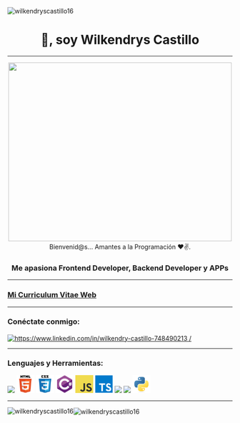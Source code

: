<div align="center"> 
   <p align="left">
    <img src="https://komarev.com/ghpvc/?username=wilkendryscastillo16&label=Profile%20views&color=0e75b6&style=flat " alt="wilkendryscastillo16" /> </p>
  <h1 align="center">👋, soy Wilkendrys Castillo</h1>
</p>
<hr>
  <img src="[https://camo.githubusercontent.com/f8cc4fbaf3fd8e3c056e08b4620712819bd1195f08a452265f5d283761353642/68747470733a2f2f7468756d62732e6766796361742e636f6d2f44616d61676564496d706f7274616e74416d7572726174736e616b652d73697a655f726573747269637465642e676966](https://allhacked.com/up/2019/03/hello-world.gif)" height="400" width="500" />
  <br>
   Bienvenid@s... Amantes a la Programación ❤✌.
  
</div>
  <h3 align="center"> Me apasiona Frontend Developer, Backend Developer y APPs</h3>
  <hr>
 <h3 align="left"><a href="https://wilkendryscastillo16.github.io/CV-WilkendrysCastillo/">Mi Curriculum Vitae Web</a></h3>
 <hr>
<h3 align="left">Conéctate conmigo: </h3>
<p align="izquierda">
<a href="https://linkedin.com/en/https://www.linkedin.com/en/wilkendry-castillo-748490213/" target="en blanco "><img align="center" src="https://raw.githubusercontent.com/rahuldkjain/github-profile-readme-generator/master/src/images/icons/Social/linked-in-alt.svg" alt="https://www.linkedin.com/in/wilkendry-castillo-748490213 /" height="30" width="40" /></a>
</p>
 <hr> 
<div class="Lenguajes de programación">
<h3 align="left">Lenguajes y Herramientas: </h3>
    <code><img height="40" src="https://angular.io/assets/images/logos/angular/angular.svg"></code>
    <code><img height="40" src="https://raw.githubusercontent.com/devicons/devicon/master/icons/html5/html5-original-wordmark.svg"></code>
    <code><img height="40" src="https://raw.githubusercontent.com/devicons/devicon/master/icons/css3/css3-original-wordmark.svg"></code>
  <code><img height="40" src="https://raw.githubusercontent.com/devicons/devicon/master/icons/csharp/csharp-original.svg"></code>
  <code><img height="40" src="https://raw.githubusercontent.com/github/explore/80688e429a7d4ef2fca1e82350fe8e3517d3494d/topics/javascript/javascript.png"></code>
  <code><img height="40" src="https://raw.githubusercontent.com/devicons/devicon/master/icons/typescript/typescript-original.svg"></code>
  <code><img height="40" src="https://upload.wikimedia.org/wikipedia/commons/d/d1/Ionic_Logo.svg"></code>
  <code><img height="40" src="https://www.svgrepo.com/show/303229/microsoft-sql-server-logo.svg"></code>
    <code><img height="40" src="https://raw.githubusercontent.com/devicons/devicon/master/icons/python/python-original.svg"></code>
  
  
   


</div>

<hr>
<p><img align="left" src="https://github-readme-stats.vercel.app/api/top-langs?username=wilkendryscastillo16&show_icons=true&locale=en&layout=compact" alt="wilkendryscastillo16" /> </p>

<p> <img align="center" height="220px"  src="https://github-readme-stats.vercel.app/api?username=WilkendrysCastillo16&&show_icons=true&title_color=A8DADC&icon_color=E63946&text_color=F1FAEE&bg_color=1D3557" alt="wilkendryscastillo16" /> </p>

